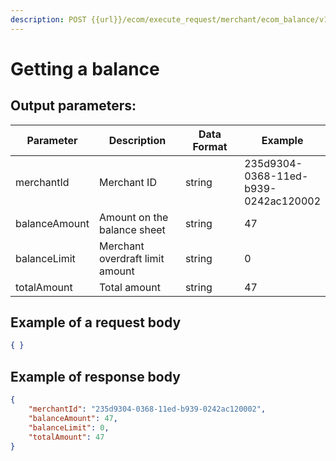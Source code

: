 ```yaml
---
description: POST {{url}}/ecom/execute_request/merchant/ecom_balance/v1/get
---
```


# Getting a balance

## Output parameters:

<table data-full-width="true"><thead><tr><th>Parameter</th><th width="234">Description</th><th width="160.50000000000003">Data Format</th><th>Example</th></tr></thead><tbody><tr><td>merchantId</td><td>Merchant ID</td><td>string</td><td>235d9304-0368-11ed-b939-0242ac120002</td></tr><tr><td>balanceAmount</td><td>Amount on the balance sheet</td><td>string</td><td>47</td></tr><tr><td>balanceLimit</td><td>Merchant overdraft limit amount</td><td>string</td><td>0</td></tr><tr><td>totalAmount</td><td>Total amount</td><td>string</td><td>47</td></tr></tbody></table>

## Example of a request body

```json
{ }
```

## Example of response body

```json
{
    "merchantId": "235d9304-0368-11ed-b939-0242ac120002",
    "balanceAmount": 47,
    "balanceLimit": 0,
    "totalAmount": 47
}
```
